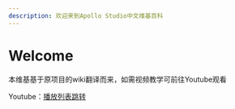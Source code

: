 ```yaml
---
description: 欢迎来到Apollo Studio中文维基百科
---
```


# Welcome

本维基基于原项目的wiki翻译而来，如需视频教学可前往Youtube观看

Youtube：[播放列表跳转](https://www.youtube.com/playlist?list=PLKC4R3X00beY0aB_f_ZIa3shqJX7do4mH)

